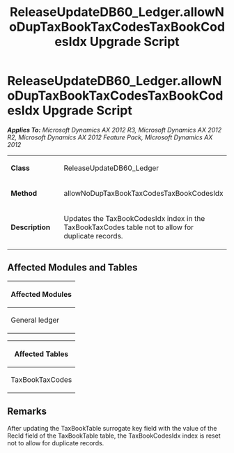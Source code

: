 ﻿---
title: ReleaseUpdateDB60_Ledger.allowNoDupTaxBookTaxCodesTaxBookCodesIdx Upgrade Script
TOCTitle: ReleaseUpdateDB60_Ledger.allowNoDupTaxBookTaxCodesTaxBookCodesIdx Upgrade Script
ms:assetid: 3155ca8d-e03c-3b06-be09-cce7437253ee
ms:mtpsurl: https://msdn.microsoft.com/en-us/library/JJ736089(v=AX.60)
ms:contentKeyID: 49707503
ms.date: 05/18/2015
mtps_version: v=AX.60
---

# ReleaseUpdateDB60\_Ledger.allowNoDupTaxBookTaxCodesTaxBookCodesIdx Upgrade Script 


_**Applies To:** Microsoft Dynamics AX 2012 R3, Microsoft Dynamics AX 2012 R2, Microsoft Dynamics AX 2012 Feature Pack, Microsoft Dynamics AX 2012_

<table>
<colgroup>
<col style="width: 50%" />
<col style="width: 50%" />
</colgroup>
<tbody>
<tr class="odd">
<td><p><strong>Class</strong></p></td>
<td><p>ReleaseUpdateDB60_Ledger</p></td>
</tr>
<tr class="even">
<td><p><strong>Method</strong></p></td>
<td><p>allowNoDupTaxBookTaxCodesTaxBookCodesIdx</p></td>
</tr>
<tr class="odd">
<td><p><strong>Description</strong></p></td>
<td><p>Updates the TaxBookCodesIdx index in the TaxBookTaxCodes table not to allow for duplicate records.</p></td>
</tr>
</tbody>
</table>


## Affected Modules and Tables

<table>
<colgroup>
<col style="width: 100%" />
</colgroup>
<thead>
<tr class="header">
<th><p>Affected Modules</p></th>
</tr>
</thead>
<tbody>
<tr class="odd">
<td><p>General ledger</p></td>
</tr>
</tbody>
</table>


<table>
<colgroup>
<col style="width: 100%" />
</colgroup>
<thead>
<tr class="header">
<th><p>Affected Tables</p></th>
</tr>
</thead>
<tbody>
<tr class="odd">
<td><p>TaxBookTaxCodes</p></td>
</tr>
</tbody>
</table>


## Remarks

After updating the TaxBookTable surrogate key field with the value of the RecId field of the TaxBookTable table, the TaxBookCodesIdx index is reset not to allow for duplicate records.

  


